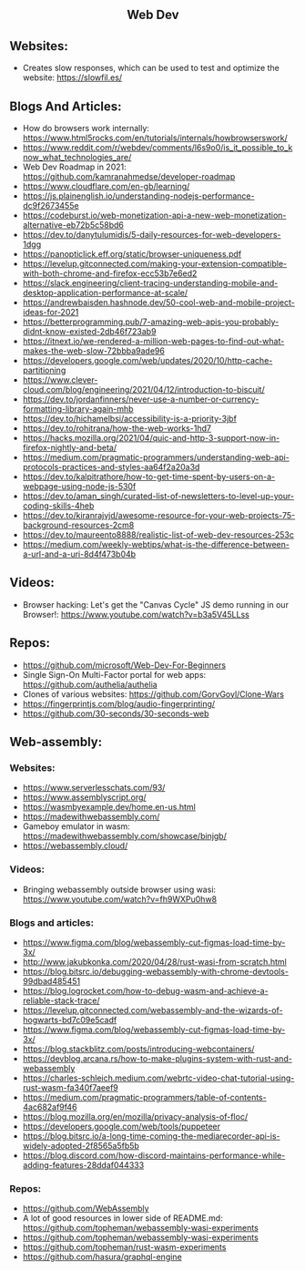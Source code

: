 <h2 align="center">Web Dev</h2>

## Websites:

- Creates slow responses, which can be used to test and optimize the website: https://slowfil.es/

## Blogs And Articles:

- How do browsers work internally: https://www.html5rocks.com/en/tutorials/internals/howbrowserswork/
- https://www.reddit.com/r/webdev/comments/l6s9o0/is_it_possible_to_know_what_technologies_are/
- Web Dev Roadmap in 2021: https://github.com/kamranahmedse/developer-roadmap
- https://www.cloudflare.com/en-gb/learning/
- https://js.plainenglish.io/understanding-nodejs-performance-dc9f2673455e
- https://codeburst.io/web-monetization-api-a-new-web-monetization-alternative-eb72b5c58bd6
- https://dev.to/danytulumidis/5-daily-resources-for-web-developers-1dgg
- https://panopticlick.eff.org/static/browser-uniqueness.pdf
- https://levelup.gitconnected.com/making-your-extension-compatible-with-both-chrome-and-firefox-ecc53b7e6ed2
- https://slack.engineering/client-tracing-understanding-mobile-and-desktop-application-performance-at-scale/
- https://andrewbaisden.hashnode.dev/50-cool-web-and-mobile-project-ideas-for-2021
- https://betterprogramming.pub/7-amazing-web-apis-you-probably-didnt-know-existed-2db46f723ab9
- https://itnext.io/we-rendered-a-million-web-pages-to-find-out-what-makes-the-web-slow-72bbba9ade96
- https://developers.google.com/web/updates/2020/10/http-cache-partitioning
- https://www.clever-cloud.com/blog/engineering/2021/04/12/introduction-to-biscuit/
- https://dev.to/jordanfinners/never-use-a-number-or-currency-formatting-library-again-mhb
- https://dev.to/hichamelbsi/accessibility-is-a-priority-3jbf
- https://dev.to/rohitrana/how-the-web-works-1hd7
- https://hacks.mozilla.org/2021/04/quic-and-http-3-support-now-in-firefox-nightly-and-beta/
- https://medium.com/pragmatic-programmers/understanding-web-api-protocols-practices-and-styles-aa64f2a20a3d
- https://dev.to/kalpitrathore/how-to-get-time-spent-by-users-on-a-webpage-using-node-js-530f
- https://dev.to/aman_singh/curated-list-of-newsletters-to-level-up-your-coding-skills-4heb
- https://dev.to/kiranrajvjd/awesome-resource-for-your-web-projects-75-background-resources-2cm8
- https://dev.to/maureento8888/realistic-list-of-web-dev-resources-253c
- https://medium.com/weekly-webtips/what-is-the-difference-between-a-url-and-a-uri-8d4f473b04b

## Videos:

- Browser hacking: Let's get the "Canvas Cycle" JS demo running in our Browser!: https://www.youtube.com/watch?v=b3a5V45LLss

## Repos:

- https://github.com/microsoft/Web-Dev-For-Beginners
- Single Sign-On Multi-Factor portal for web apps: https://github.com/authelia/authelia
- Clones of various websites: https://github.com/GorvGoyl/Clone-Wars
- https://fingerprintjs.com/blog/audio-fingerprinting/
- https://github.com/30-seconds/30-seconds-web

## Web-assembly:

### Websites:

- https://www.serverlesschats.com/93/
- https://www.assemblyscript.org/
- https://wasmbyexample.dev/home.en-us.html
- https://madewithwebassembly.com/
- Gameboy emulator in wasm: https://madewithwebassembly.com/showcase/binjgb/
- https://webassembly.cloud/

### Videos:

- Bringing webassembly outside browser using wasi: https://www.youtube.com/watch?v=fh9WXPu0hw8

### Blogs and articles:

- https://www.figma.com/blog/webassembly-cut-figmas-load-time-by-3x/
- http://www.jakubkonka.com/2020/04/28/rust-wasi-from-scratch.html
- https://blog.bitsrc.io/debugging-webassembly-with-chrome-devtools-99dbad485451
- https://blog.logrocket.com/how-to-debug-wasm-and-achieve-a-reliable-stack-trace/
- https://levelup.gitconnected.com/webassembly-and-the-wizards-of-hogwarts-bd7c09e5cadf
- https://www.figma.com/blog/webassembly-cut-figmas-load-time-by-3x/
- https://blog.stackblitz.com/posts/introducing-webcontainers/
- https://devblog.arcana.rs/how-to-make-plugins-system-with-rust-and-webassembly
- https://charles-schleich.medium.com/webrtc-video-chat-tutorial-using-rust-wasm-fa340f7aeef9
- https://medium.com/pragmatic-programmers/table-of-contents-4ac682af9f46
- https://blog.mozilla.org/en/mozilla/privacy-analysis-of-floc/
- https://developers.google.com/web/tools/puppeteer
- https://blog.bitsrc.io/a-long-time-coming-the-mediarecorder-api-is-widely-adopted-2f8565a5fb5b
- https://blog.discord.com/how-discord-maintains-performance-while-adding-features-28ddaf044333

### Repos:

- https://github.com/WebAssembly
- A lot of good resources in lower side of README.md: https://github.com/topheman/webassembly-wasi-experiments
- https://github.com/topheman/webassembly-wasi-experiments
- https://github.com/topheman/rust-wasm-experiments
- https://github.com/hasura/graphql-engine

